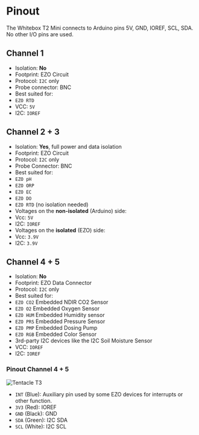 # Pinout

The Whitebox T2 Mini connects to Arduino pins 5V, GND, IOREF, SCL, SDA. No other I/O pins are used.

## Channel 1
* Isolation: **No**
* Footprint: EZO Circuit
* Protocol: `I2C` only
* Probe connector: BNC
* Best suited for:
 * `EZO RTD`
* VCC: `5V`
* I2C: `IOREF`

## Channel 2 + 3

* Isolation: **Yes**, full power and data isolation
* Footprint: EZO Circuit
* Protocol: `I2C` only
* Probe Connector: BNC
* Best suited for:
 * `EZO pH`
 * `EZO ORP`
 * `EZO EC`
 * `EZO DO`
 * `EZO RTD` (no isolation needed)
* Voltages on the **non-isolated** (Arduino) side:
 * Vcc: `5V `
 * I2C: `IOREF `
* Voltages on the **isolated** (EZO) side:
 * Vcc: `3.9V`
 * I2C: `3.9V`

## Channel 4 + 5
 * Isolation: **No**
 * Footprint: EZO Data Connector
 * Protocol: `I2C` only
 * Best suited for:
  * `EZO CO2` Embedded NDIR CO2 Sensor
  * `EZO O2` Embedded Oxygen Sensor
  * `EZO HUM` Embedded Humidity sensor
  * `EZO PRS` Embedded Pressure Sensor
  * `EZO PMP` Embedded Dosing Pump
  * `EZO RGB` Embedded Color Sensor
  * 3rd-party I2C devices like the I2C Soil Moisture Sensor
 * VCC: `IOREF`
 * I2C: `IOREF`

### Pinout Channel 4 + 5
 ![Tentacle T3](/_media/channels4-5.png)
 * `INT` (Blue): Auxiliary pin used by some EZO devices for interrupts or other function.
 * `3V3` (Red): IOREF
 * `GND` (Black): GND
 * `SDA` (Green): I2C SDA
 * `SCL` (White): I2C SCL
